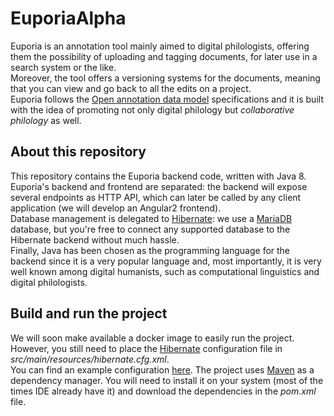 # EuporiaAlpha

Euporia is an annotation tool mainly aimed to digital philologists, offering them the 
possibility of uploading and tagging documents, for later use in a search system or the like.  
Moreover, the tool offers a versioning systems for the documents, meaning that you can 
view and go back to all the edits on a project.  
Euporia follows the [Open annotation data model](http://www.openannotation.org/spec/core/) specifications and it is built
with the idea of promoting not only digital philology but _collaborative philology_ as well.  

## About this repository
This repository contains the Euporia backend code, written with Java 8. Euporia's backend and frontend
are separated: the backend will expose several endpoints as HTTP API, which can later be called by any
client application (we will develop an Angular2 frontend).  
Database management is delegated to [Hibernate](http://hibernate.org): we use a [MariaDB](https://mariadb.org) database,
but you're free to connect any supported database to the Hibernate backend without much hassle.  
Finally, Java has been chosen as the programming language for the backend since it is a very popular language and,
most importantly, it is very well known among digital humanists, such as computational linguistics and digital
philologists.


## Build and run the project
We will soon make available a docker image to easily run the project.
However, you still need to place the [Hibernate](http://hibernate.org) 
configuration file in _src/main/resources/hibernate.cfg.xml_.  
You can find an example configuration [here](https://docs.jboss.org/hibernate/orm/5.4/quickstart/html_single/).
The project uses [Maven](https://maven.apache.org/) as a dependency manager. You will need
to install it on your system (most of the times IDE already have it) and download the 
dependencies in the _pom.xml_ file.
